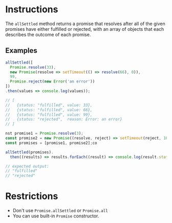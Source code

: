 # Instructions

The `allSettled` method returns a promise that resolves after all of the given promises have either fulfilled or rejected, with an array of objects that each describes the outcome of each promise.

## Examples 

```js
allSettled([
  Promise.resolve(33),
  new Promise(resolve => setTimeout(() => resolve(66), 0)),
  99,
  Promise.reject(new Error('an error'))
])
.then(values => console.log(values));

// [
//   {status: "fulfilled", value: 33},
//   {status: "fulfilled", value: 66},
//   {status: "fulfilled", value: 99},
//   {status: "rejected",  reason: Error: an error}
// ]
```

```js
nst promise1 = Promise.resolve(3);
const promise2 = new Promise((resolve, reject) => setTimeout(reject, 100, 'foo'));
const promises = [promise1, promise2];co

allSettled(promises).
  then((results) => results.forEach((result) => console.log(result.status)));

// expected output:
// "fulfilled"
// "rejected"

```

# Restrictions
- Don't use `Promise.allSettled` or `Promise.all`
- You can use built-in `Promise` constructor.